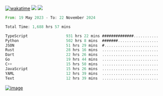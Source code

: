 [![wakatime](https://wakatime.com/badge/user/00eead22-fb14-4dd0-ab8a-3625cafbd50d.svg)](https://wakatime.com/@00eead22-fb14-4dd0-ab8a-3625cafbd50d)
![](https://komarev.com/ghpvc/?username=flatypus)
![](https://pixel.flatypus.me/flatypus?type=tracker)
<!--START_SECTION:waka-->

```rust
From: 19 May 2023 - To: 22 November 2024

Total Time: 1,688 hrs 57 mins

TypeScript                 931 hrs 22 mins ##############...........   54.90 %
Python                     502 hrs 8 mins  #######..................   29.60 %
JSON                       51 hrs 29 mins  #........................   03.03 %
Rust                       28 hrs 16 mins  .........................   01.67 %
Dart                       22 hrs 26 mins  .........................   01.32 %
Go                         19 hrs 44 mins  .........................   01.16 %
C++                        15 hrs 50 mins  .........................   00.93 %
JavaScript                 15 hrs 26 mins  .........................   00.91 %
YAML                       12 hrs 39 mins  .........................   00.75 %
Text                       12 hrs 39 mins  .........................   00.75 %
```

<!--END_SECTION:waka-->
[<img alt="image" src="https://github.com/flatypus/flatypus/assets/68029599/0a302dc1-501c-43a0-ae8d-37ec4817f3bd">](https://flatypus.me)

